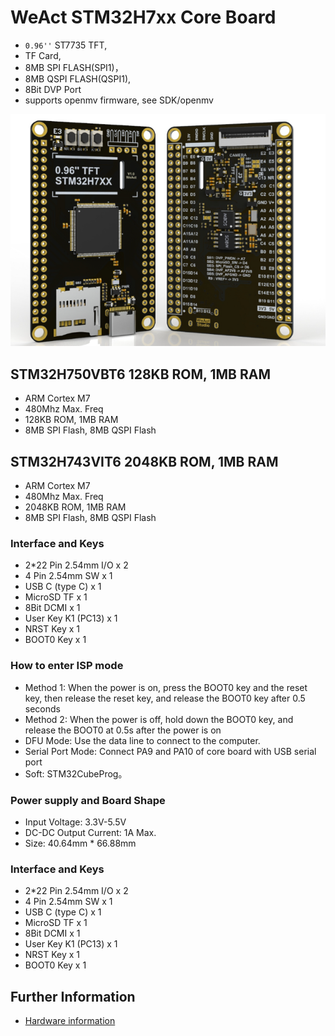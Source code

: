 # WeAct STM32H7xx Core Board 
- `0.96''` ST7735 TFT, 
- TF Card, 
- 8MB SPI FLASH(SPI1)， 
- 8MB QSPI FLASH(QSPI1), 
- 8Bit DVP Port
- supports openmv firmware, see SDK/openmv

![alt text](Images/image-0.png)

## STM32H750VBT6 128KB ROM, 1MB RAM
* ARM Cortex M7
* 480Mhz Max. Freq
* 128KB ROM, 1MB RAM
* 8MB SPI Flash, 8MB QSPI Flash

## STM32H743VIT6 2048KB ROM, 1MB RAM
* ARM Cortex M7
* 480Mhz Max. Freq
* 2048KB ROM, 1MB RAM
* 8MB SPI Flash, 8MB QSPI Flash


### Interface and Keys
* 2*22 Pin 2.54mm I/O x 2
* 4 Pin 2.54mm SW x 1
* USB C (type C)  x 1
* MicroSD TF x 1
* 8Bit DCMI x 1
* User Key K1 (PC13) x 1
* NRST Key x 1
* BOOT0 Key x 1

### How to enter ISP mode
* Method 1: When the power is on, press the BOOT0 key and the reset key, then release the reset key, and release the BOOT0 key after 0.5 seconds
* Method 2: When the power is off, hold down the BOOT0 key, and release the BOOT0 at 0.5s after the power is on
* DFU Mode: Use the data line to connect to the computer.
* Serial Port Mode: Connect PA9 and PA10 of core board with USB serial port
* Soft: STM32CubeProg。

### Power supply and Board Shape
* Input Voltage: 3.3V-5.5V
* DC-DC Output Current: 1A Max.
* Size: 40.64mm * 66.88mm

### Interface and Keys
* 2*22 Pin 2.54mm I/O x 2
* 4 Pin 2.54mm SW x 1
* USB C (type C)  x 1
* MicroSD TF x 1
* 8Bit DCMI x 1
* User Key K1 (PC13) x 1
* NRST Key x 1
* BOOT0 Key x 1

## Further Information

- [Hardware information](https://github.com/WeActStudio/MiniSTM32H7xx)
